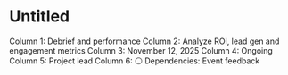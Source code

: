 # Untitled

Column 1: Debrief and performance
Column 2: Analyze ROI, lead gen and engagement metrics
Column 3: November 12, 2025
Column 4: Ongoing
Column 5: Project lead
Column 6: ⚪
Dependencies: Event feedback